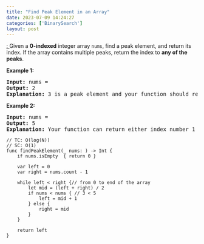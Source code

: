 ```yaml
---
title: "Find Peak Element in an Array"
date: 2023-07-09 14:24:27
categories: ['BinarySearch']
layout: post
---
```


<!-- wp:paragraph -->
<a href="https://leetcode.com/problems/find-peak-element/description/" target="_blank" rel="noopener" title="">: </a>Given a <strong>0-indexed</strong> integer array <code>nums</code>, find a peak element, and return its index. If the array contains multiple peaks, return the index to <strong>any of the peaks</strong>.


<!-- /wp:paragraph -->

<!-- wp:paragraph -->
<strong>Example 1:</strong>


<!-- /wp:paragraph -->

<!-- wp:preformatted -->
<pre class="wp-block-preformatted"><strong>Input:</strong> nums = 
<strong>Output:</strong> 2
<strong>Explanation:</strong> 3 is a peak element and your function should return the index number 2.</pre>
<!-- /wp:preformatted -->

<!-- wp:paragraph -->
<strong>Example 2:</strong>


<!-- /wp:paragraph -->

<!-- wp:preformatted -->
<pre class="wp-block-preformatted"><strong>Input:</strong> nums = 
<strong>Output:</strong> 5
<strong>Explanation:</strong> Your function can return either index number 1 where the peak element is 2, or index number 5 where the peak element is 6.</pre>
<!-- /wp:preformatted -->

<!-- wp:code -->
<pre class="wp-block-code"><code lang="swift" class="language-swift">// TC: O(log(N))
// SC: O(1)
func findPeakElement(_ nums: ) -> Int {
    if nums.isEmpty  { return 0 }
    
    var left = 0
    var right = nums.count - 1
    
    while left < right {// from 0 to end of the array
        let mid = (left + right) / 2
        if nums < nums { // 3 < 5
            left = mid + 1
        } else {
            right = mid
        }
    }
    
    return left
}</code></pre>
<!-- /wp:code -->